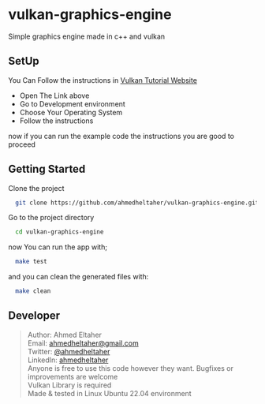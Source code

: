# vulkan-graphics-engine

Simple graphics engine made in c++ and vulkan

## SetUp

You Can Follow the instructions in [Vulkan Tutorial Website](https://vulkan-tutorial.com)

- Open The Link above
- Go to Development environment
- Choose Your Operating System
- Follow the instructions

now if you can run the example code the instructions you are good to proceed

## Getting Started

Clone the project

```bash
  git clone https://github.com/ahmedheltaher/vulkan-graphics-engine.git
```

Go to the project directory

```bash
  cd vulkan-graphics-engine
```

now You can run the app with;

```bash
  make test
```

and you can clean the generated files with:

```bash
  make clean
```

## Developer

> Author: Ahmed Eltaher  
> Email: ahmedheltaher@gmail.com  
> Twitter: [@ahmedheltaher](https://twitter.com/ahmedheltaher)  
> LinkedIn: [ahmedheltaher](https://www.linkedin.com/in/ahmedheltaher/)  
> Anyone is free to use this code however they want.
> Bugfixes or improvements are welcome  
> Vulkan Library is required  
> Made & tested in Linux Ubuntu 22.04 environment
